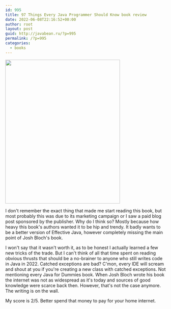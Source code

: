 ```yaml
---
id: 995
title: 97 Things Every Java Programmer Should Know book review
date: 2022-06-08T22:16:52+00:00
author: root
layout: post
guid: http://javabean.ru/?p=995
permalink: /?p=995
categories:
  - books
---
```



<img class="alignleft" width="360" height="452" src="https://images-na.ssl-images-amazon.com/images/I/51H+fdpFOcL._SX331_BO1,204,203,200_.jpg"/>
<p>I don't remember the exact thing that made me start reading this book, but most probably this was due to its marketing campaign or I saw a paid blog post sponsored by the publisher. Why do I think so? Mostly because how heavy this book's authors wanted it to be hip and trendy. It badly wants to be a better version of Effective Java, however completely missing the main point of Josh Bloch's book.</p>

<p>I won't say that it wasn't worth it, as to be honest I actually learned a few new tricks of the trade. But I can't think of all that time spent on reading obvious thrusts that should be a no-brainer to anyone who still writes code in Java in 2022. Catched exceptions are bad? C'mon, every IDE will scream and shout at you if you're creating a new class with catched exceptions. Not mentioning every Java for Dummies book. When Josh Bloch wrote his book the internet was not as widespread as it's today and sources of good knowledge were scarce back then. However, that's not the case anymore. The writing is on the wall.</p>

<p>My score is 2/5. Better spend that money to pay for your home internet.</p>
